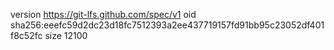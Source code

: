 version https://git-lfs.github.com/spec/v1
oid sha256:eeefc59d2dc23d18fc7512393a2ee437719157fd91bb95c23052df401f8c52fc
size 12100
